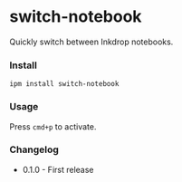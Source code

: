 # switch-notebook

Quickly switch between Inkdrop notebooks.

### Install

```
ipm install switch-notebook
```

### Usage

Press `cmd+p` to activate.

### Changelog

- 0.1.0 - First release
